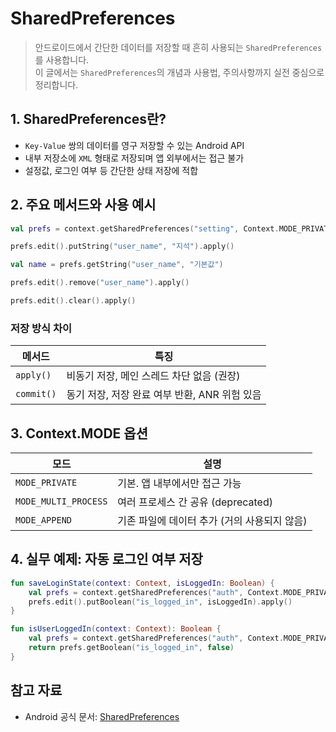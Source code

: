 # SharedPreferences

> 안드로이드에서 간단한 데이터를 저장할 때 흔히 사용되는 `SharedPreferences` 를 사용합니다.   
> 이 글에서는 `SharedPreferences`의 개념과 사용법, 주의사항까지 실전 중심으로 정리합니다.    

## 1. SharedPreferences란?

* `Key-Value` 쌍의 데이터를 영구 저장할 수 있는 Android API
* 내부 저장소에 `XML` 형태로 저장되며 앱 외부에서는 접근 불가
* 설정값, 로그인 여부 등 간단한 상태 저장에 적합

## 2. 주요 메서드와 사용 예시

```kotlin
val prefs = context.getSharedPreferences("setting", Context.MODE_PRIVATE)

prefs.edit().putString("user_name", "지석").apply()

val name = prefs.getString("user_name", "기본값")

prefs.edit().remove("user_name").apply()

prefs.edit().clear().apply()
```

### 저장 방식 차이

| 메서드        | 특징                            |
| ---------- | ----------------------------- |
| `apply()`  | 비동기 저장, 메인 스레드 차단 없음 (권장)     |
| `commit()` | 동기 저장, 저장 완료 여부 반환, ANR 위험 있음 |

## 3. Context.MODE 옵션

| 모드                   | 설명                         |
| -------------------- | -------------------------- |
| `MODE_PRIVATE`       | 기본. 앱 내부에서만 접근 가능          |
| `MODE_MULTI_PROCESS` | 여러 프로세스 간 공유 (deprecated)  |
| `MODE_APPEND`        | 기존 파일에 데이터 추가 (거의 사용되지 않음) |

## 4. 실무 예제: 자동 로그인 여부 저장

```kotlin
fun saveLoginState(context: Context, isLoggedIn: Boolean) {
    val prefs = context.getSharedPreferences("auth", Context.MODE_PRIVATE)
    prefs.edit().putBoolean("is_logged_in", isLoggedIn).apply()
}

fun isUserLoggedIn(context: Context): Boolean {
    val prefs = context.getSharedPreferences("auth", Context.MODE_PRIVATE)
    return prefs.getBoolean("is_logged_in", false)
}
```

## 참고 자료

* Android 공식 문서: [SharedPreferences](https://developer.android.com/reference/android/content/SharedPreferences)
